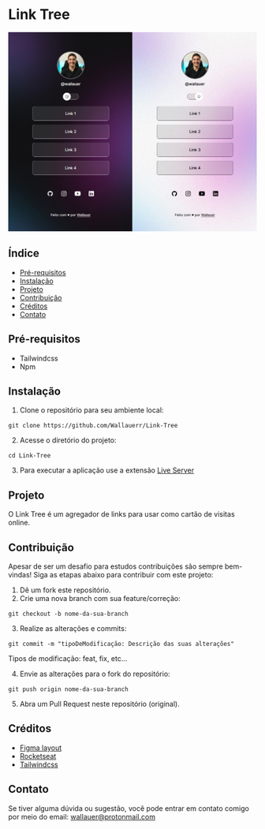 # Link Tree

![Capa do projeto](./.github/project-cover.jpg)

## Índice

- [Pré-requisitos](#pré-requisitos)
- [Instalação](#instalação)
- [Projeto](#projeto)
- [Contribuição](#contribuição)
- [Créditos](#créditos)
- [Contato](#contato)

## Pré-requisitos

- Tailwindcss
- Npm

## Instalação

1. Clone o repositório para seu ambiente local:

```
git clone https://github.com/Wallauerr/Link-Tree
```

2. Acesse o diretório do projeto:

```
cd Link-Tree
```

3. Para executar a aplicação use a extensão
   [Live Server](https://marketplace.visualstudio.com/items?itemName=ritwickdey.LiveServer)

## Projeto

O Link Tree é um agregador de links para usar como cartão de visitas online.

## Contribuição

Apesar de ser um desafio para estudos contribuições são sempre bem-vindas! Siga as etapas abaixo para contribuir com este projeto:

1. Dê um fork este repositório.
2. Crie uma nova branch com sua feature/correção:

```
git checkout -b nome-da-sua-branch
```

3. Realize as alterações e commits:

```
git commit -m "tipoDeModificação: Descrição das suas alterações"
```

Tipos de modificação: feat, fix, etc...

4. Envie as alterações para o fork do repositório:

```
git push origin nome-da-sua-branch
```

5. Abra um Pull Request neste repositório (original).

## Créditos

- [Figma layout](<https://www.figma.com/file/NsPcyPY7zG1G1o8b1VceH8/DevLinks-%E2%80%A2-Projeto-Discover-(Community)?node-id=10%3A620&mode=dev>)
- [Rocketseat](https://www.rocketseat.com.br/)
- [Tailwindcss](https://tailwindcss.com/)

## Contato

Se tiver alguma dúvida ou sugestão, você pode entrar em contato comigo por meio do email: wallauer@protonmail.com
